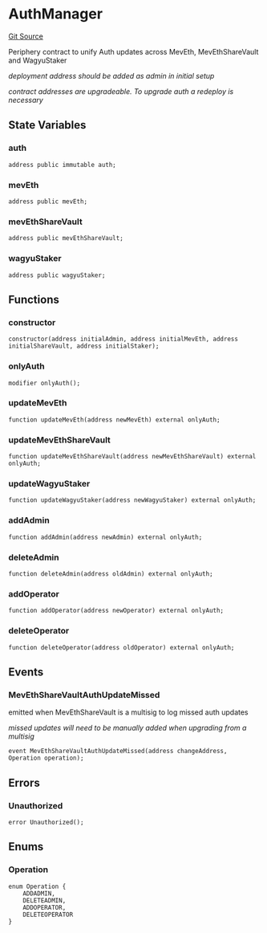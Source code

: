 # AuthManager
[Git Source](https://github.com/manifoldfinance/mevETH2/blob/b0e2069a5fc2dbba164002d348bd88f3539a53df/src/libraries/AuthManager.sol)

Periphery contract to unify Auth updates across MevEth, MevEthShareVault and WagyuStaker

*deployment address should be added as admin in initial setup*

*contract addresses are upgradeable. To upgrade auth a redeploy is necessary*


## State Variables
### auth

```solidity
address public immutable auth;
```


### mevEth

```solidity
address public mevEth;
```


### mevEthShareVault

```solidity
address public mevEthShareVault;
```


### wagyuStaker

```solidity
address public wagyuStaker;
```


## Functions
### constructor


```solidity
constructor(address initialAdmin, address initialMevEth, address initialShareVault, address initialStaker);
```

### onlyAuth


```solidity
modifier onlyAuth();
```

### updateMevEth


```solidity
function updateMevEth(address newMevEth) external onlyAuth;
```

### updateMevEthShareVault


```solidity
function updateMevEthShareVault(address newMevEthShareVault) external onlyAuth;
```

### updateWagyuStaker


```solidity
function updateWagyuStaker(address newWagyuStaker) external onlyAuth;
```

### addAdmin


```solidity
function addAdmin(address newAdmin) external onlyAuth;
```

### deleteAdmin


```solidity
function deleteAdmin(address oldAdmin) external onlyAuth;
```

### addOperator


```solidity
function addOperator(address newOperator) external onlyAuth;
```

### deleteOperator


```solidity
function deleteOperator(address oldOperator) external onlyAuth;
```

## Events
### MevEthShareVaultAuthUpdateMissed
emitted when MevEthShareVault is a multisig to log missed auth updates

*missed updates will need to be manually added when upgrading from a multisig*


```solidity
event MevEthShareVaultAuthUpdateMissed(address changeAddress, Operation operation);
```

## Errors
### Unauthorized

```solidity
error Unauthorized();
```

## Enums
### Operation

```solidity
enum Operation {
    ADDADMIN,
    DELETEADMIN,
    ADDOPERATOR,
    DELETEOPERATOR
}
```

